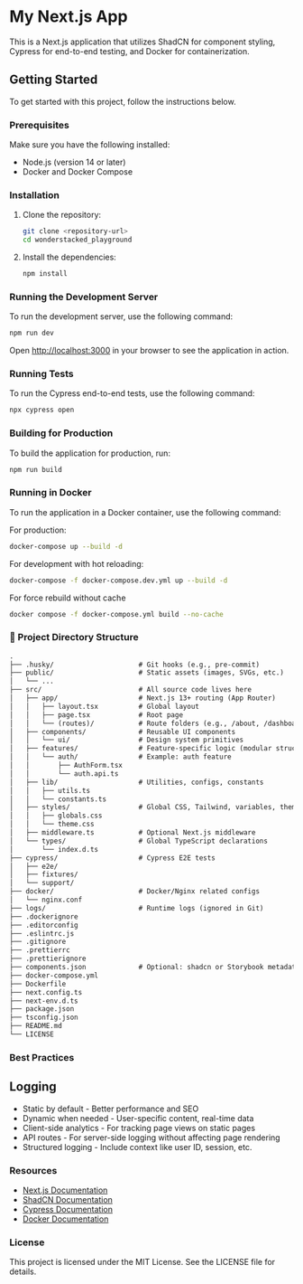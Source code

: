 # My Next.js App

This is a Next.js application that utilizes ShadCN for component styling, Cypress for end-to-end testing, and Docker for containerization.

## Getting Started

To get started with this project, follow the instructions below.

### Prerequisites

Make sure you have the following installed:

- Node.js (version 14 or later)
- Docker and Docker Compose

### Installation

1. Clone the repository:

   ```bash
   git clone <repository-url>
   cd wonderstacked_playground
   ```

2. Install the dependencies:

   ```bash
   npm install
   ```

### Running the Development Server

To run the development server, use the following command:

```bash
npm run dev
```

Open [http://localhost:3000](http://localhost:3000) in your browser to see the application in action.

### Running Tests

To run the Cypress end-to-end tests, use the following command:

```bash
npx cypress open
```

### Building for Production

To build the application for production, run:

```bash
npm run build
```

### Running in Docker

To run the application in a Docker container, use the following command:

For production:

```bash
docker-compose up --build -d
```

For development with hot reloading:

```bash
docker-compose -f docker-compose.dev.yml up --build -d
```

For force rebuild without cache

```bash
docker compose -f docker-compose.yml build --no-cache
```

### 📁 Project Directory Structure

```txt
.
├── .husky/                     # Git hooks (e.g., pre-commit)
├── public/                     # Static assets (images, SVGs, etc.)
│   └── ...
├── src/                        # All source code lives here
│   ├── app/                    # Next.js 13+ routing (App Router)
│   │   ├── layout.tsx          # Global layout
│   │   ├── page.tsx            # Root page
│   │   └── (routes)/           # Route folders (e.g., /about, /dashboard)
│   ├── components/             # Reusable UI components
│   │   └── ui/                 # Design system primitives
│   ├── features/               # Feature-specific logic (modular structure)
│   │   └── auth/               # Example: auth feature
│   │       ├── AuthForm.tsx
│   │       └── auth.api.ts
│   ├── lib/                    # Utilities, configs, constants
│   │   ├── utils.ts
│   │   └── constants.ts
│   ├── styles/                 # Global CSS, Tailwind, variables, themes
│   │   ├── globals.css
│   │   └── theme.css
│   ├── middleware.ts           # Optional Next.js middleware
│   └── types/                  # Global TypeScript declarations
│       └── index.d.ts
├── cypress/                    # Cypress E2E tests
│   ├── e2e/
│   ├── fixtures/
│   └── support/
├── docker/                     # Docker/Nginx related configs
│   └── nginx.conf
├── logs/                       # Runtime logs (ignored in Git)
├── .dockerignore
├── .editorconfig
├── .eslintrc.js
├── .gitignore
├── .prettierrc
├── .prettierignore
├── components.json             # Optional: shadcn or Storybook metadata
├── docker-compose.yml
├── Dockerfile
├── next.config.ts
├── next-env.d.ts
├── package.json
├── tsconfig.json
├── README.md
└── LICENSE
```

### Best Practices

## Logging

- Static by default - Better performance and SEO
- Dynamic when needed - User-specific content, real-time data
- Client-side analytics - For tracking page views on static pages
- API routes - For server-side logging without affecting page rendering
- Structured logging - Include context like user ID, session, etc.

### Resources

- [Next.js Documentation](https://nextjs.org/docs)
- [ShadCN Documentation](https://ui.shadcn.com/docs)
- [Cypress Documentation](https://docs.cypress.io/guides/overview/why-cypress)
- [Docker Documentation](https://docs.docker.com/get-started/)

### License

This project is licensed under the MIT License. See the LICENSE file for details.
